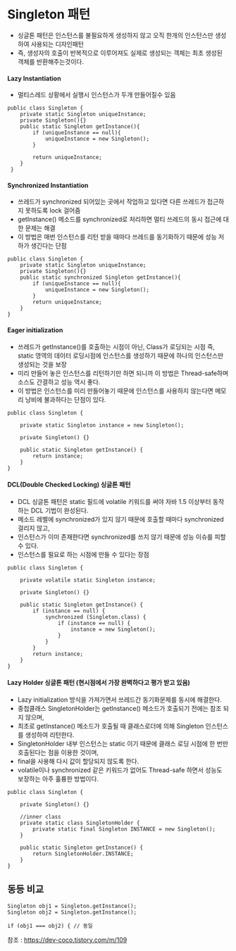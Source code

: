 # Singleton 패턴

- 싱글톤 패턴은 인스턴스를 불필요하게 생성하지 않고 오직 한개의 인스턴스만 생성하여 사용되는 디자인패턴
- 즉, 생성자의 호출이 반복적으로 이루어져도 실제로 생성되는 객체는 최초 생성된 객체를 반환해주는것이다.

#### Lazy Instantiation
- 멀티스레드 상황에서 실행시 인스턴스가 두개 만들어질수 있음
```
public class Singleton {
	private static Singleton uniqueInstance;
	private Singleton(){}
	public static Singleton getInstance(){
		if (uniqueInstance == null){
			uniqueInstance = new Singleton();
		}

		return uniqueInstance;
	}
 }
```

#### Synchronized Instantiation
- 쓰레드가 synchronized 되어있는 곳에서 작업하고 있다면 다른 쓰레드가 접근하지 못하도록 lock 걸어줌
- getInstance() 메소드를 synchronized로 처리하면 멀티 쓰레드의 동시 접근에 대한 문제는 해결
- 이 방법은 매번 인스턴스를 리턴 받을 때마다 쓰레드를 동기화하기 때문에 성능 저하가 생긴다는 단점
```
public class Singleton {
    private static Singleton uniqueInstance;
    private Singleton(){}
    public static synchronized Singleton getInstance(){
        if (uniqueInstance == null){
            uniqueInstance = new Singleton();
        }
        return uniqueInstance;
    }
}
```

#### Eager initialization
- 쓰레드가 getInstance()를 호출하는 시점이 아닌, Class가 로딩되는 시점 즉, static 영역의 데이터 로딩시점에 인스턴스를 생성하기 때문에 하나의 인스턴스만 생성되는 것을 보장
- 미리 만들어 놓은 인스턴스를 리턴하기만 하면 되니까 이 방법은 Thread-safe하며 소스도 간결하고 성능 역시 좋다.
- 이 방법은 인스턴스를 미리 만들어놓기 때문에 인스턴스를 사용하지 않는다면 메모리 낭비에 불과하다는 단점이 있다.
```
public class Singleton {

    private static Singleton instance = new Singleton();

    private Singleton() {}

    public static Singleton getInstance() {
        return instance;
    }
}
```

#### DCL(Double Checked Locking) 싱글톤 패턴
- DCL 싱글톤 패턴은 static 필드에 volatile 키워드를 써야 자바 1.5 이상부터 동작하는 DCL 기법이 완성된다.
- 메소드 레벨에 synchronized가 있지 않기 때문에 호출할 때마다 synchronized 걸리지 않고,
- 인스턴스가 이미 존재한다면 synchronized를 쓰지 않기 때문에 성능 이슈를 피할 수 있다.
- 인스턴스를 필요로 하는 시점에 만들 수 있다는 장점
```
public class Singleton {

    private volatile static Singleton instance;

    private Singleton() {}

    public static Singleton getInstance() {
        if (instance == null) {
            synchronized (Singleton.class) {
                if (instance == null) {
                    instance = new Singleton();
                }
            }
        }
        return instance;
    }
}
```

#### Lazy Holder 싱글톤 패턴 (현시점에서 가장 완벽하다고 평가 받고 있음)
- Lazy initialization 방식을 가져가면서 쓰레드간 동기화문제를 동시에 해결한다.
- 중첩클래스 SingletonHolder는 getInstance() 메소드가 호출되기 전에는 참조 되지 않으며,
- 최초로 getInstance() 메소드가 호출될 때 클래스로더에 의해 Singleton 인스턴스를 생성하여 리턴한다.
- SingletonHolder 내부 인스턴스는 static 이기 때문에 클래스 로딩 시점에 한 번만 호출된다는 점을 이용한 것이며,
- final을 사용해 다시 값이 할당되지 않도록 한다.
- volatile이나 synchronized 같은 키워드가 없어도 Thread-safe 하면서 성능도 보장하는 아주 훌륭한 방법이다.
```
public class Singleton {

    private Singleton() {}

    //inner class
    private static class SingletonHolder {
        private static final Singleton INSTANCE = new Singleton();
    }

    public static Singleton getInstance() {
        return SingletonHolder.INSTANCE;
    }
}
```

## 동등 비교 
```
Singleton obj1 = Singleton.getInstance();
Singleton obj2 = Singleton.getInstance();

if (obj1 === obj2) { // 동일
```

참조 : https://dev-coco.tistory.com/m/109
